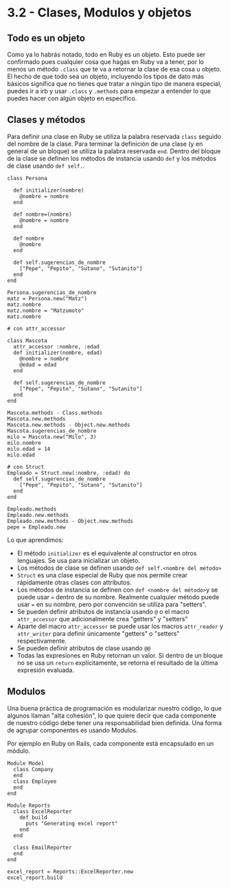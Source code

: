 # 3.2 - Clases, Modulos y objetos

## Todo es un objeto

Como ya lo habrás notado, todo en Ruby es un objeto. Esto puede ser confirmado pues cualquier cosa que hagas en Ruby va a tener, por lo menos un método `.class` que te va a retornar la clase de esa cosa u objeto. El hecho de que todo sea un objeto, incluyendo los tipos de dato más básicos significa que no tienes que tratar a ningún tipo de manera especial, puedes ir a irb y usar `.class` y `.methods` para empezar a entender lo que puedes hacer con algún objeto en específico.

## Clases y métodos

Para definir una clase en Ruby se utiliza la palabra reservada `class` seguido del nombre de la clase. Para terminar la definición de una clase (y en general de un bloque) se utiliza la palabra reservada `end`. Dentro del bloque de la clase se definen los métodos de instancia usando `def` y los métodos de clase usando `def self.`.

```(ruby)
class Persona

  def initializer(nombre)
    @nombre = nombre
  end

  def nombre=(nombre)
    @nombre = nombre
  end

  def nombre
    @nombre
  end

  def self.sugerencias_de_nombre
    ["Pepe", "Pepito", "Sutano", "Sutanito"]
  end
end

Persona.sugerencias_de_nombre
matz = Persona.new("Matz")
matz.nombre
matz.nombre = "Matzumoto"
matz.nombre

# con attr_accessor

class Mascota
  attr_accessor :nombre, :edad
  def initializer(nombre, edad)
    @nombre = nombre
    @edad = edad
  end

  def self.sugerencias_de_nombre
    ["Pepe", "Pepito", "Sutano", "Sutanito"]
  end
end

Mascota.methods - Class.methods
Mascota.new.methods
Mascota.new.methods - Object.new.methods
Mascota.sugerencias_de_nombre
milo = Mascota.new("Milo", 3)
milo.nombre
milo.edad = 14
milo.edad

# con Struct
Empleado = Struct.new(:nombre, :edad) do
  def self.sugerencias_de_nombre
    ["Pepe", "Pepito", "Sutano", "Sutanito"]
  end
end

Empleado.methods
Empleado.new.methods
Empleado.new.methods - Object.new.methods
pepe = Empleado.new
```

Lo que aprendimos:

- El método `initializer` es el equivalente al constructor en otros lenguajes. Se usa para inicializar un objeto.
- Los métodos de clase se definen usando `def self.<nombre del método>`
- `Struct` es una clase especial de Ruby que nos permite crear rápidamente otras clases con attributos.
- Los métodos de instancia se definen con `def <nombre del método>`y se puede usar `=` dentro de su nombre. Realmente cualquier método puede usar `=` en su nombre, pero por convención se utiliza para "setters".
- Se pueden definir atributos de instancia usando `@` o el macro `attr_accessor` que adicionalmente crea "getters" y "setters"
- Aparte del macro `attr_accessor` se puede usar los macros `attr_reader` y `attr_writer` para definir únicamente "getters" o "setters" respectivamente.
- Se pueden definir atributos de clase usando `@@`
- Todas las expresiones en Ruby retornan un valor. Si dentro de un bloque no se usa un `return` explícitamente, se retorna el resultado de la última expresión evaluada.

## Modulos

Una buena práctica de programación es modularizar nuestro código, lo que algunos llaman "alta cohesión", lo que quiere decir que cada componente de nuestro código debe tener una responsabilidad bien definida. Una forma de agrupar componentes es usando Modulos.

Por ejemplo en Ruby on Rails, cada componente está encapsulado en un módulo.

```
Module Model
  class Company
  end
  class Employee
  end
end

Module Reports
  class ExcelReporter
    def build
      puts "Generating excel report"
    end
  end

  class EmailReporter
  end
end

excel_report = Reports::ExcelReporter.new
excel_report.build
```